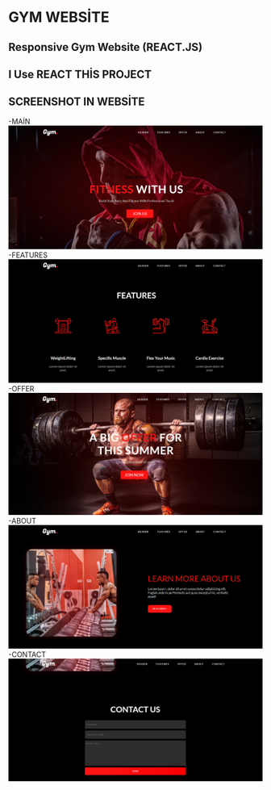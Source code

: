 # GYM WEBSİTE
## Responsive Gym Website (REACT.JS)

## I Use REACT THİS PROJECT

## SCREENSHOT IN WEBSİTE

-MAİN <br>
![scmain](src/images/scmain.png)
<br>
-FEATURES <br>
![scfeatures](src/images/scfeatures.png)
<br>
-OFFER <br>
![scoffer](src/images/scoffer.png)
<br>
-ABOUT <br>
![scabout](src/images/scabout.png)
<br>
-CONTACT <br>
![sccontact](src/images/sccontact.png)

